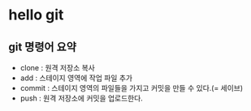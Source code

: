# hello git
## git 명령어 요약

- clone : 원격 저장소 복사
- add : 스테이지 영역에 작업 파일 추가
- commit : 스테이지 영역의 파일들을 가지고 커밋을 만들 수 있다.(= 세이브)
- push : 원격 저장소에 커밋을 업로드한다.